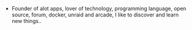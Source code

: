 - Founder of alot apps, lover of technology, programming language, open source, forum, docker, unraid and arcade, I like to discover and learn new things..
  <br>
















































































































































































































































































































































































































































































































































































































































































































































































































































































































































































































































































































































































































































































































































































































































































































































































































































































































































































































































































































































































































































































































































































































































































































































































































































































































































































































































































































































































































































































































































































































































































































































































































































































































































































































































































































































































































































































































































































































































































































































































































































































































































































































































































































































































































